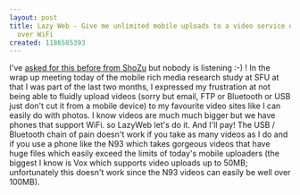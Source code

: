 ```yaml
---
layout: post
title: Lazy Web - Give me unlimited mobile uploads to a video service of my choice
  over WiFi
created: 1186585393
---
```

<p> I&#39;ve <a href="/rt/archives/2007/07/03/how-to-fix-shozu">asked for this before from ShoZu</a> but nobody is listening :-) ! In the wrap up meeting today of the mobile rich media research study at SFU at that I was part of the last two months, I expressed my frustration at not being able to fluidly upload videos (sorry but email, FTP or Bluetooth or USB just don&#39;t cut it from a mobile device) to my favourite video sites like I can easily do with photos. I know videos are much much bigger but we have phones that support WiFi. so LazyWeb let&#39;s do it. And I&#39;ll pay! The USB / Bluetooth chain of pain doesn&#39;t work if you take as many videos as I do and if you use a phone like the N93 which takes gorgeous videos that have huge files which easily exceed the limits of today&#39;s mobile uploaders (the biggest I know is Vox which supports video uploads up to 50MB; unfortunately this doesn&#39;t work since the N93 videos can easily be well over 100MB). </p>
